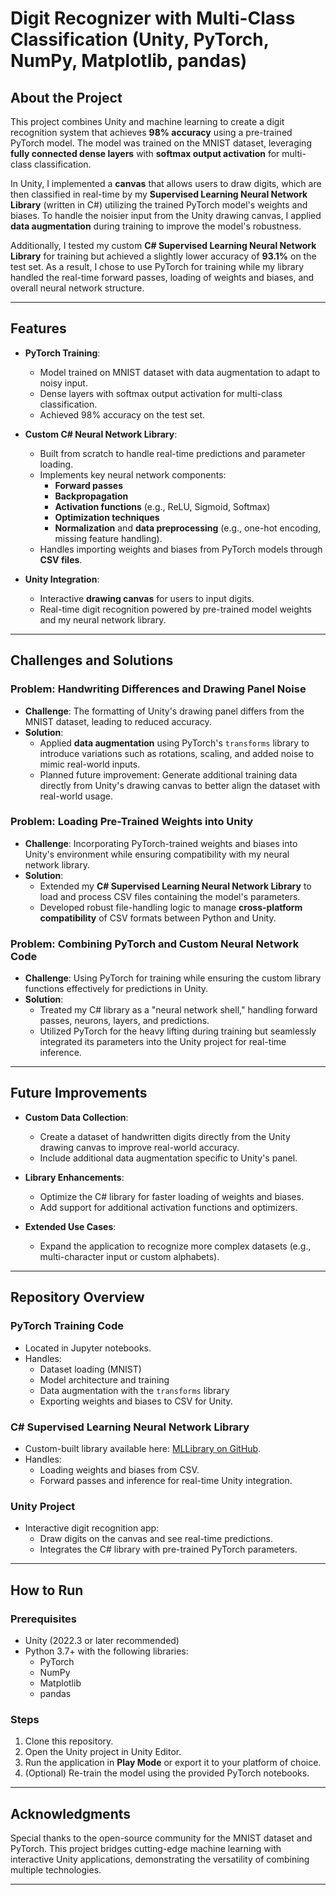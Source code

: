 # Digit Recognizer with Multi-Class Classification (Unity, PyTorch, NumPy, Matplotlib, pandas)

## About the Project

This project combines Unity and machine learning to create a digit recognition system that achieves **98% accuracy** using a pre-trained PyTorch model. The model was trained on the MNIST dataset, leveraging **fully connected dense layers** with **softmax output activation** for multi-class classification. 

In Unity, I implemented a **canvas** that allows users to draw digits, which are then classified in real-time by my **Supervised Learning Neural Network Library** (written in C#) utilizing the trained PyTorch model's weights and biases. To handle the noisier input from the Unity drawing canvas, I applied **data augmentation** during training to improve the model's robustness.

Additionally, I tested my custom **C# Supervised Learning Neural Network Library** for training but achieved a slightly lower accuracy of **93.1%** on the test set. As a result, I chose to use PyTorch for training while my library handled the real-time forward passes, loading of weights and biases, and overall neural network structure.

---

## Features

- **PyTorch Training**:
  - Model trained on MNIST dataset with data augmentation to adapt to noisy input.
  - Dense layers with softmax output activation for multi-class classification.
  - Achieved 98% accuracy on the test set.

- **Custom C# Neural Network Library**:
  - Built from scratch to handle real-time predictions and parameter loading.
  - Implements key neural network components:
    - **Forward passes**
    - **Backpropagation**
    - **Activation functions** (e.g., ReLU, Sigmoid, Softmax)
    - **Optimization techniques**
    - **Normalization** and **data preprocessing** (e.g., one-hot encoding, missing feature handling).
  - Handles importing weights and biases from PyTorch models through **CSV files**.

- **Unity Integration**:
  - Interactive **drawing canvas** for users to input digits.
  - Real-time digit recognition powered by pre-trained model weights and my neural network library.

---

## Challenges and Solutions

### Problem: Handwriting Differences and Drawing Panel Noise
- **Challenge**: The formatting of Unity's drawing panel differs from the MNIST dataset, leading to reduced accuracy.
- **Solution**:
  - Applied **data augmentation** using PyTorch's `transforms` library to introduce variations such as rotations, scaling, and added noise to mimic real-world inputs.
  - Planned future improvement: Generate additional training data directly from Unity's drawing canvas to better align the dataset with real-world usage.

### Problem: Loading Pre-Trained Weights into Unity
- **Challenge**: Incorporating PyTorch-trained weights and biases into Unity's environment while ensuring compatibility with my neural network library.
- **Solution**:
  - Extended my **C# Supervised Learning Neural Network Library** to load and process CSV files containing the model's parameters.
  - Developed robust file-handling logic to manage **cross-platform compatibility** of CSV formats between Python and Unity.

### Problem: Combining PyTorch and Custom Neural Network Code
- **Challenge**: Using PyTorch for training while ensuring the custom library functions effectively for predictions in Unity.
- **Solution**:
  - Treated my C# library as a "neural network shell," handling forward passes, neurons, layers, and predictions.
  - Utilized PyTorch for the heavy lifting during training but seamlessly integrated its parameters into the Unity project for real-time inference.

---

## Future Improvements

- **Custom Data Collection**:
  - Create a dataset of handwritten digits directly from the Unity drawing canvas to improve real-world accuracy.
  - Include additional data augmentation specific to Unity's panel.

- **Library Enhancements**:
  - Optimize the C# library for faster loading of weights and biases.
  - Add support for additional activation functions and optimizers.

- **Extended Use Cases**:
  - Expand the application to recognize more complex datasets (e.g., multi-character input or custom alphabets).

---

## Repository Overview

### PyTorch Training Code
- Located in Jupyter notebooks.
- Handles:
  - Dataset loading (MNIST)
  - Model architecture and training
  - Data augmentation with the `transforms` library
  - Exporting weights and biases to CSV for Unity.

### C# Supervised Learning Neural Network Library
- Custom-built library available here: [MLLibrary on GitHub](https://github.com/yckamra/MLLibrary).
- Handles:
  - Loading weights and biases from CSV.
  - Forward passes and inference for real-time Unity integration.

### Unity Project
- Interactive digit recognition app:
  - Draw digits on the canvas and see real-time predictions.
  - Integrates the C# library with pre-trained PyTorch parameters.

---

## How to Run

### Prerequisites
- Unity (2022.3 or later recommended)
- Python 3.7+ with the following libraries:
  - PyTorch
  - NumPy
  - Matplotlib
  - pandas

### Steps
1. Clone this repository.
2. Open the Unity project in Unity Editor.
3. Run the application in **Play Mode** or export it to your platform of choice.
4. (Optional) Re-train the model using the provided PyTorch notebooks.

---

## Acknowledgments

Special thanks to the open-source community for the MNIST dataset and PyTorch. This project bridges cutting-edge machine learning with interactive Unity applications, demonstrating the versatility of combining multiple technologies.

---
